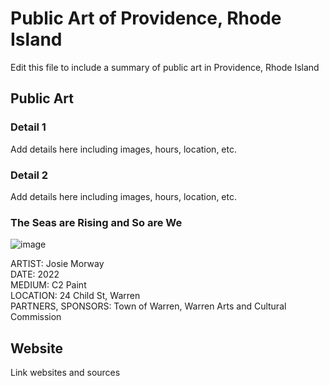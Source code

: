 # Public Art of Providence, Rhode Island

Edit this file to include a summary of public art in Providence, Rhode Island

## Public Art

### Detail 1
Add details here including images, hours, location, etc.

### Detail 2
Add details here including images, hours, location, etc.

### The Seas are Rising and So are We
![image](https://user-images.githubusercontent.com/132607494/236925590-f705ceb1-cabc-468d-b724-509e8651e3a7.png) <br>

ARTIST: Josie Morway <br>
DATE: 2022 <br>
MEDIUM: C2 Paint <br>
LOCATION: 24 Child St, Warren <br>
PARTNERS, SPONSORS: Town of Warren, Warren Arts and Cultural Commission <br>

## Website

Link websites and sources
